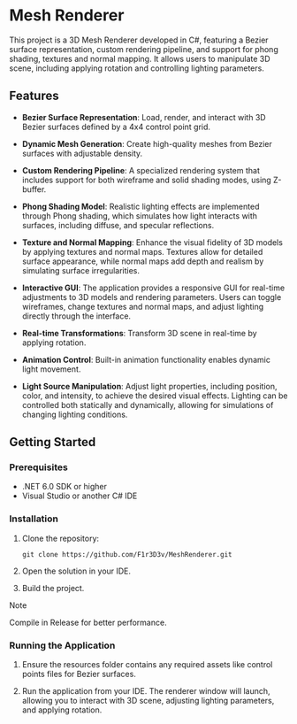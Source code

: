 # Mesh Renderer

This project is a 3D Mesh Renderer developed in C#, featuring a Bezier surface representation, custom rendering pipeline, and support for phong shading, textures and normal mapping. It allows users to manipulate 3D scene, including applying rotation and controlling lighting parameters.

## Features

- **Bezier Surface Representation**: Load, render, and interact with 3D Bezier surfaces defined by a 4x4 control point grid.

- **Dynamic Mesh Generation**: Create high-quality meshes from Bezier surfaces with adjustable density.

- **Custom Rendering Pipeline**: A specialized rendering system that includes support for both wireframe and solid shading modes, using Z-buffer.

- **Phong Shading Model**: Realistic lighting effects are implemented through Phong shading, which simulates how light interacts with surfaces, including diffuse, and specular reflections.

- **Texture and Normal Mapping**: Enhance the visual fidelity of 3D models by applying textures and normal maps. Textures allow for detailed surface appearance, while normal maps add depth and realism by simulating surface irregularities.

- **Interactive GUI**: The application provides a responsive GUI for real-time adjustments to 3D models and rendering parameters. Users can toggle wireframes, change textures and normal maps, and adjust lighting directly through the interface.

- **Real-time Transformations**: Transform 3D scene in real-time by applying rotation.

- **Animation Control**: Built-in animation functionality enables dynamic light movement.

- **Light Source Manipulation**: Adjust light properties, including position, color, and intensity, to achieve the desired visual effects. Lighting can be controlled both statically and dynamically, allowing for simulations of changing lighting conditions.

## Getting Started

### Prerequisites

- .NET 6.0 SDK or higher
- Visual Studio or another C# IDE

### Installation

1. Clone the repository:

   ```
   git clone https://github.com/F1r3D3v/MeshRenderer.git
   ```

2. Open the solution in your IDE.

3. Build the project.

> [!NOTE]  
> Compile in Release for better performance.

### Running the Application

1. Ensure the resources folder contains any required assets like control points files for Bezier surfaces.

2. Run the application from your IDE. The renderer window will launch, allowing you to interact with 3D scene, adjusting lighting parameters, and applying rotation.

